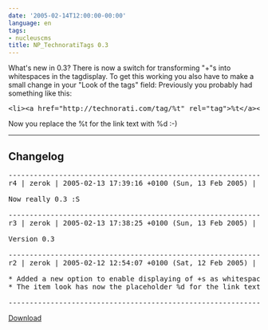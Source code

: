 ```yaml
---
date: '2005-02-14T12:00:00-00:00'
language: en
tags:
- nucleuscms
title: NP_TechnoratiTags 0.3
---
```



What's new in 0.3? There is now a switch for transforming "+"s into whitespaces in the tagdisplay. To get this working you also have to make a small change in your "Look of the tags" field:
Previously you probably had something like this:
<pre class="code">
&lt;li&gt;&lt;a href="http://technorati.com/tag/%t" rel="tag"&gt;%t&lt;/a&gt;&lt;/li&gt;
</pre>
Now you replace the %t for the link text with %d :-)

-------------------------------

## Changelog

<pre>
------------------------------------------------------------------------
r4 | zerok | 2005-02-13 17:39:16 +0100 (Sun, 13 Feb 2005) | 2 lines

Now really 0.3 :S

------------------------------------------------------------------------
r3 | zerok | 2005-02-13 17:38:25 +0100 (Sun, 13 Feb 2005) | 2 lines

Version 0.3

------------------------------------------------------------------------
r2 | zerok | 2005-02-12 12:54:07 +0100 (Sat, 12 Feb 2005) | 3 lines

* Added a new option to enable displaying of +s as whitespaces
* The item look has now the placeholder %d for the link text of a tag

------------------------------------------------------------------------
</pre>

<a href="http://www.zerokspot.com/uploads/NP_TechnoratiTags-0.3.tar.gz">Download</a>
